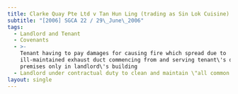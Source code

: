 ```yaml
---
title: Clarke Quay Pte Ltd v Tan Hun Ling (trading as Sin Lok Cuisine)
subtitle: "[2006] SGCA 22 / 29\_June\_2006"
tags:
  - Landlord and Tenant
  - Covenants
  - >-
    Tenant having to pay damages for causing fire which spread due to
    ill-maintained exhaust duct commencing from and serving tenant\'s demised
    premises only in landlord\'s building
  - Landlord under contractual duty to clean and maintain \"all common areas\"
layout: single
---
```


